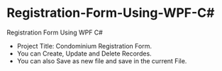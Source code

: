 ﻿# Registration-Form-Using-WPF-C#

Registration Form Using WPF C#
- Project Title: Condominium Registration Form.
- You can Create, Update and Delete Recordes.
- You can also Save as new file and save in the current File.
